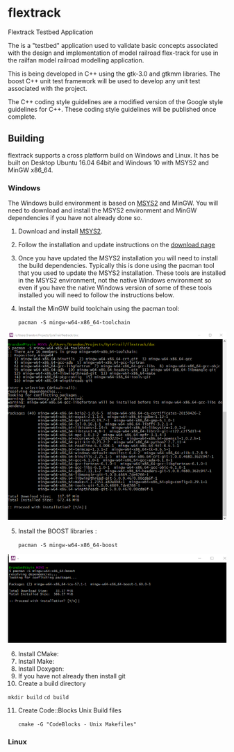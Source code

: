 # flextrack
Flextrack Testbed Application 

The is a "testbed" application used to validate basic concepts associated with the design and implementation 
of model railroad flex-track for use in the railfan model railroad modelling application. 

This is being developed in C++ using the gtk-3.0 and gtkmm libraries. The boost C++ unit test framework will be used
to develop any unit test associated with the project.

The C++ coding style guidelines are a modified version of the Google style guidelines for C++. These coding style 
guidelines will be published once complete.

## Building
flextrack supports a cross platform build on Windows and Linux. It has be built on Desktop Ubuntu 16.04 64bit and Windows 10 with MSYS2 and MinGW x86_64.

### Windows
The Windows build environment is based on [MSYS2](https://msys2.github.io/) and MinGW. You will need to download and install the MSYS2 environment and MinGW dependencies if you have not already done so. 

1. Download and install [MSYS2](https://msys2.github.io/).
2. Follow the installation and update instructions on the [download page](https://msys2.github.io/)
3. Once you have updated the MSYS2 installation you will need to install the build dependencies. Typically this is done using the pacman tool that you used to update the MSYS2 installation. These tools are installed in the MSYS2 environment, not the native Windows environment so even if you have the native Windows version of some of these tools installed you will need to follow the instructions below.
4. Install the MinGW build toolchain using the pacman tool:

   `pacman -S mingw-w64-x86_64-toolchain`

![Toolchain Install](doc/images/build-win-gcc-toolchain.png)

5. Install the BOOST libraries :

     `pacman -S mingw-w64-x86_64-boost`
     
![Boost Install](doc/images/build-win-boost.png)
     

6. Install CMake:
7. Install Make:
8. Install Doxygen:
9. If you have not already then install git
10. Create a build directory

   `mkdir build`
   `cd build`
   
11. Create Code::Blocks Unix Build files
   
    `cmake -G "CodeBlocks - Unix Makefiles"`

### Linux



